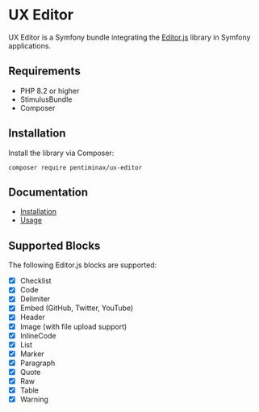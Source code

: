# UX Editor

UX Editor is a Symfony bundle integrating the [Editor.js][1] library in Symfony applications.

[1]: https://editorjs.io

## Requirements 
- PHP 8.2 or higher
- StimulusBundle
- Composer

## Installation

Install the library via Composer:

```console
composer require pentiminax/ux-editor
```
## Documentation
- [Installation](https://github.com/pentiminax/ux-editor/blob/main/docs/installation.md)
- [Usage](https://github.com/pentiminax/ux-editor/blob/main/docs/usage.md)

## Supported Blocks

The following Editor.js blocks are supported:

- [x] Checklist  
- [x] Code  
- [X] Delimiter  
- [x] Embed (GitHub, Twitter, YouTube)  
- [x] Header  
- [x] Image (with file upload support)  
- [x] InlineCode  
- [x] List  
- [x] Marker  
- [x] Paragraph  
- [x] Quote  
- [x] Raw 
- [x] Table  
- [x] Warning   
